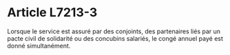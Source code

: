# Article L7213-3

Lorsque le service est assuré par des conjoints, des partenaires liés par un pacte civil de solidarité ou des concubins salariés, le congé annuel payé est donné simultanément.